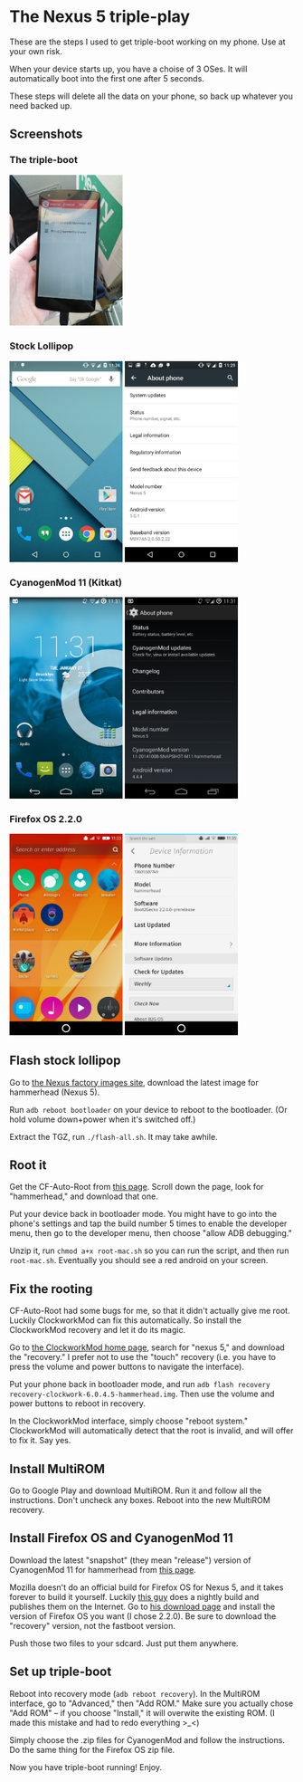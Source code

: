 The Nexus 5 triple-play
======

These are the steps I used to get triple-boot working on my phone. Use at your own risk.

When your device starts up, you have a choise of 3 OSes. It will automatically boot into the first one after 5 seconds.

These steps will delete all the data on your phone, so back up whatever you need backed up.

Screenshots
---

### The triple-boot

<img src="trip-boot.jpg" width=200/>

### Stock Lollipop

<img src="lolli1.png" width=200/>
<img src="lolli2.png" width=200/>

### CyanogenMod 11 (Kitkat)

<img src="kitkat2.png" width=200/>
<img src="kitkat1.png" width=200/>

### Firefox OS 2.2.0

<img src="fxos1.png" width=200/>
<img src="fxos2.png" width=200/>


Flash stock lollipop
---------

Go to [the Nexus factory images site](https://developers.google.com/android/nexus/images), download the latest image for hammerhead (Nexus 5).

Run `adb reboot bootloader` on your device to reboot to the bootloader. (Or hold volume down+power when it's switched off.)

Extract the TGZ, run `./flash-all.sh`. It may take awhile.

Root it
----

Get the CF-Auto-Root from [this page](http://autoroot.chainfire.eu/). Scroll down the page, look for "hammerhead," and download that one.

Put your device back in bootloader mode. You might have to go into the phone's settings and tap the build number 5 times to enable the developer menu, then go to the developer menu, then choose "allow ADB debugging."

Unzip it, run `chmod a+x root-mac.sh` so you can run the script, and then run `root-mac.sh`. Eventually you should see a red android on your screen.

Fix the rooting
----

CF-Auto-Root had some bugs for me, so that it didn't actually give me root. Luckily ClockworkMod can fix this automatically. So install the ClockworkMod recovery and let it do its magic.

Go to [the ClockworkMod home page](http://www.clockworkmod.com/rommanager), search for "nexus 5," and download the "recovery." I prefer not to use the "touch" recovery (i.e. you have to press the volume and power buttons to navigate the interface).

Put your phone back in bootloader mode, and run `adb flash recovery recovery-clockwork-6.0.4.5-hammerhead.img`. Then use the volume and power buttons to reboot in recovery.

In the ClockworkMod interface, simply choose "reboot system." ClockworkMod will automatically detect that the root is invalid, and will offer to fix it. Say yes.

Install MultiROM
-------

Go to Google Play and download MultiROM. Run it and follow all the instructions. Don't uncheck any boxes. Reboot into the new MultiROM recovery.

Install Firefox OS and CyanogenMod 11
---------

Download the latest "snapshot" (they mean "release") version of CyanogenMod 11 for hammerhead from [this page](http://download.cyanogenmod.org/?device=hammerhead&type=snapshot).

Mozilla doesn't do an official build for Firefox OS for Nexus 5, and it takes forever to build it yourself. Luckily [this guy](http://forum.xda-developers.com/google-nexus-5/development/nightly-firefox-os-t2960953) does a nightly build and publishes them on the Internet. Go to [his download page](http://ffos.vosky.fr/) and install the version of Firefox OS you want (I chose 2.2.0). Be sure to download the "recovery" version, not the fastboot version.

Push those two files to your sdcard. Just put them anywhere.

Set up triple-boot
------

Reboot into recovery mode (`adb reboot recovery`). In the MultiROM interface, go to "Advanced," then "Add ROM." Make sure you actually chose "Add ROM" &ndash; if  you choose "Install," it will overwite the existing ROM. (I made this mistake and had to redo everything >_<)

Simply choose the .zip files for CyanogenMod and follow the instructions. Do the same thing for the Firefox OS zip file.

Now you have triple-boot running! Enjoy.